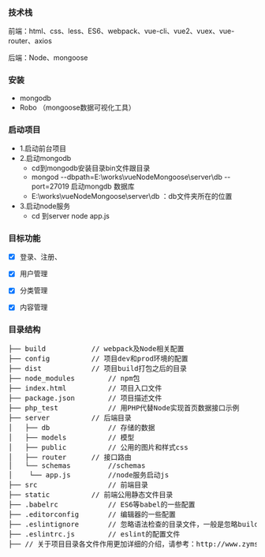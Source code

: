 ### 技术栈

前端：html、css、less、ES6、webpack、vue-cli、vue2、vuex、vue-router、axios

后端：Node、mongoose

### 安装 
- mongodb 
- Robo （mongoose数据可视化工具）

### 启动项目
- 1.启动前台项目
- 2.启动mongodb
  - cd到mongodb安装目录bin文件跟目录
  - mongod --dbpath=E:\works\vueNodeMongoose\server\db --port=27019   启动mongdb 数据库
  - E:\works\vueNodeMongoose\server\db ：db文件夹所在的位置
- 3.启动node服务
   - cd 到server  node app.js
   
   
### 目标功能

- [x] 登录、注册、
- [x] 用户管理
- [x] 分类管理
- [x] 内容管理


### 目录结构

<pre>
├── build			// webpack及Node相关配置
├── config			// 项目dev和prod环境的配置
├── dist			// 项目build打包之后的目录
├── node_modules		// npm包
├── index.html			// 项目入口文件
├── package.json		// 项目描述文件
├── php_test			// 用PHP代替Node实现首页数据接口示例
├── server			// 后端目录
│   ├── db				// 存储的数据
│   ├── models			// 模型
│   ├── public			// 公用的图片和样式css
│   ├── router		// 接口路由 
│   └── schemas			//schemas
│    └── app.js			//node服务启动js
├── src					// 前端目录
├── static			// 前端公用静态文件目录
├── .babelrc			// ES6等babel的一些配置
├── .editorconfig		// 编辑器的一些配置
├── .eslintignore		// 忽略语法检查的目录文件，一般是忽略build和config目录
├── .eslintrc.js		// eslint的配置文件
├── // 关于项目目录各文件作用更加详细的介绍，请参考：http://www.zymseo.com/vue/488.html
</pre>
